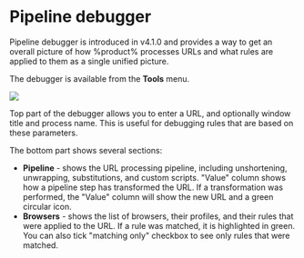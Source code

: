 # Pipeline debugger

Pipeline debugger is introduced in v4.1.0 and provides a way to get an overall picture of how %product% processes URLs and what rules are applied to them as a single unified picture.

The debugger is available from the **Tools** menu.

![](debugger-glimpse.png)

Top part of the debugger allows you to enter a URL, and optionally window title and process name. This is useful for debugging rules that are based on these parameters.

The bottom part shows several sections:

- **Pipeline** - shows the URL processing pipeline, including unshortening, unwrapping, substitutions, and custom scripts. "Value" column shows how a pipeline step has transformed the URL. If a transformation was performed, the "Value" column will show the new URL and a green circular icon.
- **Browsers** - shows the list of browsers, their profiles, and their rules that were applied to the URL. If a rule was matched, it is highlighted in green. You can also tick "matching only" checkbox to see only rules that were matched.
